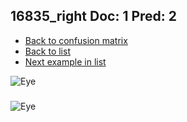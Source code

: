 ## 16835_right Doc: 1 Pred: 2
- [Back to confusion matrix](https://github.com/juliandewit/kaggle_retinopathy/blob/master/matrix.md)
- [Back to list](https://github.com/juliandewit/kaggle_retinopathy/blob/master/lists/12/list.md)
- [Next example in list](https://github.com/juliandewit/kaggle_retinopathy/blob/master/lists/12/16/16941_left.md)

![Eye](https://retinopaty.blob.core.windows.net/size1024/16835_right_1.jpeg)

### 

![Eye]()
